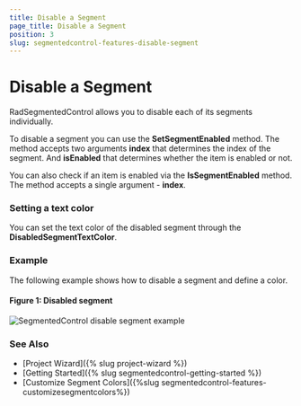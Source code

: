 ```yaml
---
title: Disable a Segment
page_title: Disable a Segment
position: 3
slug: segmentedcontrol-features-disable-segment
---
```


# Disable a Segment

RadSegmentedControl allows you to disable each of its segments individually. 

To disable a segment you can use the **SetSegmentEnabled** method. The method accepts two arguments **index** that determines the index of the segment. And **isEnabled** that determines whether the item is enabled or not.

You can also check if an item is enabled via the **IsSegmentEnabled** method. The method accepts a single argument - **index**.

### Setting a text color

You can set the text color of the disabled segment through the **DisabledSegmentTextColor**.

### Example

The following example shows how to disable a segment and define a color.

<snippet id='segmentcontrol-features-disablesegment-xaml'/>
<snippet id='segmentcontrol-features-disablesegment-csharp'/>

#### __Figure 1: Disabled segment__  
![SegmentedControl disable segment example](../images/segmentcontrol-features-disablesegment-0.png) 

### See Also

- [Project Wizard]({% slug project-wizard %})
- [Getting Started]({% slug segmentedcontrol-getting-started %})
- [Customize Segment Colors]({%slug segmentedcontrol-features-customizesegmentcolors%})